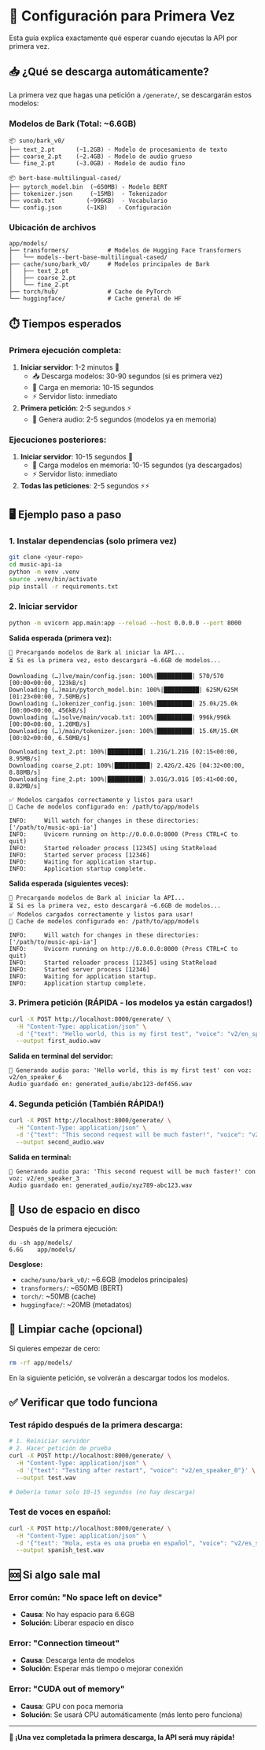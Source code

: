 # 🚀 Configuración para Primera Vez

Esta guía explica exactamente qué esperar cuando ejecutas la API por primera vez.

## 📥 ¿Qué se descarga automáticamente?

La primera vez que hagas una petición a `/generate/`, se descargarán estos modelos:

### Modelos de Bark (Total: ~6.6GB)

```
📦 suno/bark_v0/
├── text_2.pt      (~1.2GB) - Modelo de procesamiento de texto
├── coarse_2.pt    (~2.4GB) - Modelo de audio grueso
└── fine_2.pt      (~3.0GB) - Modelo de audio fino

📦 bert-base-multilingual-cased/
├── pytorch_model.bin  (~650MB) - Modelo BERT
├── tokenizer.json     (~15MB)  - Tokenizador
├── vocab.txt         (~996KB)  - Vocabulario
└── config.json       (~1KB)   - Configuración
```

### Ubicación de archivos

```
app/models/
├── transformers/           # Modelos de Hugging Face Transformers
│   └── models--bert-base-multilingual-cased/
├── cache/suno/bark_v0/     # Modelos principales de Bark
│   ├── text_2.pt
│   ├── coarse_2.pt
│   └── fine_2.pt
├── torch/hub/              # Cache de PyTorch
└── huggingface/            # Cache general de HF
```

## ⏱️ Tiempos esperados

### Primera ejecución completa:

1. **Iniciar servidor**: 1-2 minutos 🐌
   - 📥 Descarga modelos: 30-90 segundos (si es primera vez)
   - 🧠 Carga en memoria: 10-15 segundos
   - ⚡ Servidor listo: inmediato
2. **Primera petición**: 2-5 segundos ⚡
   - 🎵 Genera audio: 2-5 segundos (modelos ya en memoria)

### Ejecuciones posteriores:

1. **Iniciar servidor**: 10-15 segundos 🚀
   - 🧠 Carga modelos en memoria: 10-15 segundos (ya descargados)
   - ⚡ Servidor listo: inmediato
2. **Todas las peticiones**: 2-5 segundos ⚡⚡

## 🖥️ Ejemplo paso a paso

### 1. Instalar dependencias (solo primera vez)

```bash
git clone <your-repo>
cd music-api-ia
python -m venv .venv
source .venv/bin/activate
pip install -r requirements.txt
```

### 2. Iniciar servidor

```bash
python -m uvicorn app.main:app --reload --host 0.0.0.0 --port 8000
```

**Salida esperada (primera vez):**

```
🚀 Precargando modelos de Bark al iniciar la API...
⏳ Si es la primera vez, esto descargará ~6.6GB de modelos...

Downloading (…)lve/main/config.json: 100%|██████████| 570/570 [00:00<00:00, 123kB/s]
Downloading (…)main/pytorch_model.bin: 100%|██████████| 625M/625M [01:23<00:00, 7.50MB/s]
Downloading (…)okenizer_config.json: 100%|██████████| 25.0k/25.0k [00:00<00:00, 456kB/s]
Downloading (…)solve/main/vocab.txt: 100%|██████████| 996k/996k [00:00<00:00, 1.20MB/s]
Downloading (…)/main/tokenizer.json: 100%|██████████| 15.6M/15.6M [00:02<00:00, 6.50MB/s]

Downloading text_2.pt: 100%|██████████| 1.21G/1.21G [02:15<00:00, 8.95MB/s]
Downloading coarse_2.pt: 100%|██████████| 2.42G/2.42G [04:32<00:00, 8.88MB/s]
Downloading fine_2.pt: 100%|██████████| 3.01G/3.01G [05:41<00:00, 8.82MB/s]

✅ Modelos cargados correctamente y listos para usar!
📁 Cache de modelos configurado en: /path/to/app/models

INFO:     Will watch for changes in these directories: ['/path/to/music-api-ia']
INFO:     Uvicorn running on http://0.0.0.0:8000 (Press CTRL+C to quit)
INFO:     Started reloader process [12345] using StatReload
INFO:     Started server process [12346]
INFO:     Waiting for application startup.
INFO:     Application startup complete.
```

**Salida esperada (siguientes veces):**

```
🚀 Precargando modelos de Bark al iniciar la API...
⏳ Si es la primera vez, esto descargará ~6.6GB de modelos...
✅ Modelos cargados correctamente y listos para usar!
📁 Cache de modelos configurado en: /path/to/app/models

INFO:     Will watch for changes in these directories: ['/path/to/music-api-ia']
INFO:     Uvicorn running on http://0.0.0.0:8000 (Press CTRL+C to quit)
INFO:     Started reloader process [12345] using StatReload
INFO:     Started server process [12346]
INFO:     Waiting for application startup.
INFO:     Application startup complete.
```

### 3. Primera petición (RÁPIDA - los modelos ya están cargados!)

```bash
curl -X POST http://localhost:8000/generate/ \
  -H "Content-Type: application/json" \
  -d '{"text": "Hello world, this is my first test", "voice": "v2/en_speaker_6"}' \
  --output first_audio.wav
```

**Salida en terminal del servidor:**

```
🎵 Generando audio para: 'Hello world, this is my first test' con voz: v2/en_speaker_6
Audio guardado en: generated_audio/abc123-def456.wav
```

### 4. Segunda petición (También RÁPIDA!)

```bash
curl -X POST http://localhost:8000/generate/ \
  -H "Content-Type: application/json" \
  -d '{"text": "This second request will be much faster!", "voice": "v2/en_speaker_3"}' \
  --output second_audio.wav
```

**Salida en terminal:**

```
🎵 Generando audio para: 'This second request will be much faster!' con voz: v2/en_speaker_3
Audio guardado en: generated_audio/xyz789-abc123.wav
```

## 💾 Uso de espacio en disco

Después de la primera ejecución:

```
du -sh app/models/
6.6G    app/models/
```

**Desglose:**

- `cache/suno/bark_v0/`: ~6.6GB (modelos principales)
- `transformers/`: ~650MB (BERT)
- `torch/`: ~50MB (cache)
- `huggingface/`: ~20MB (metadatos)

## 🧹 Limpiar cache (opcional)

Si quieres empezar de cero:

```bash
rm -rf app/models/
```

En la siguiente petición, se volverán a descargar todos los modelos.

## ✅ Verificar que todo funciona

### Test rápido después de la primera descarga:

```bash
# 1. Reiniciar servidor
# 2. Hacer petición de prueba
curl -X POST http://localhost:8000/generate/ \
  -H "Content-Type: application/json" \
  -d '{"text": "Testing after restart", "voice": "v2/en_speaker_0"}' \
  --output test.wav

# Debería tomar solo 10-15 segundos (no hay descarga)
```

### Test de voces en español:

```bash
curl -X POST http://localhost:8000/generate/ \
  -H "Content-Type: application/json" \
  -d '{"text": "Hola, esta es una prueba en español", "voice": "v2/es_speaker_2"}' \
  --output spanish_test.wav
```

## 🆘 Si algo sale mal

### Error común: "No space left on device"

- **Causa**: No hay espacio para 6.6GB
- **Solución**: Liberar espacio en disco

### Error: "Connection timeout"

- **Causa**: Descarga lenta de modelos
- **Solución**: Esperar más tiempo o mejorar conexión

### Error: "CUDA out of memory"

- **Causa**: GPU con poca memoria
- **Solución**: Se usará CPU automáticamente (más lento pero funciona)

---

**🎉 ¡Una vez completada la primera descarga, la API será muy rápida!**
